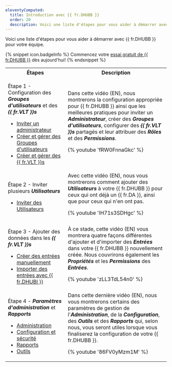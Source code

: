 ```yaml
---
eleventyComputed:
  title: Introduction avec {{ fr.DHUBB }}
  order: 20
  description: Voici une liste d'étapes pour vous aider à démarrer avec {{ fr.DHUBB }} pour votre équipe.
---
```

Voici une liste d'étapes pour vous aider à démarrer avec {{ fr.DHUBB }} pour votre équipe. 

{% snippet icon.badgeInfo %} 
Commencez votre [essai gratuit de {{ fr.DHUBB }}](https://devolutions.net/password-hub/fr/business/sign-up) dès aujourd'hui! 
{% endsnippet %}  
 
<table>
	<tr>
		<th>
Étapes 
		</th>
		<th>
Description 
		</th>
	</tr>
	<tr>
		<td>

Étape 1 - Configuration des ***Groupes d'utilisateurs*** et des ***{{ fr.VLT }}s***  

* [Inviter un administrateur](/fr/hub/web-interface/hub-overview/administration/management/users/administrator-invite/) 
* [Créer et gérer des Groupes d'utilisateurs](/fr/hub/web-interface/hub-overview/administration/management/user-groups/create-manage-user-groups/) 
* [Créer et gérer des {{ fr.VLT }}s](/fr/hub/web-interface/hub-overview/administration/management/vaults/create-manage-vaults/) 
		</td>
		<td>
Dans cette vidéo (EN), nous montrerons la configuration appropriée pour {{ fr.DHUBB }} ainsi que les meilleures pratiques pour inviter un ***Administrateur***, créer des ***Groupes d'utilisateurs***, configurer des ***{{ fr.VLT }}s*** partagés et leur attribuer des ***Rôles*** et des ***Permissions***. 

{% youtube 'fRW0FnnaGkc' %}  
		</td>
	</tr>
	<tr>
		<td>

Étape 2 - Inviter plusieurs ***Utilisateurs***  

* [Inviter des Utilisateurs](/fr/hub/web-interface/hub-overview/administration/management/users/create-invite-users/) 
		</td>
		<td>
Avec cette vidéo (EN), nous vous montrerons comment ajouter des ***Utilisateurs*** à votre {{ fr.DHUBB }} pour ceux qui ont déjà un {{ fr.DA }}, ainsi que pour ceux qui n'en ont pas.  

{% youtube 'IH71s3SDHgc' %}  
		</td>
	</tr>
	<tr>
		<td>

Étape 3 - Ajouter des données dans les ***{{ fr.VLT }}s***  

* [Créer des entrées manuellement](/fr/hub/web-interface/hub-overview/entries/create-entries-manually/) 
* [Importer des entrées avec {{ fr.DHUBI }}](/fr/hub/web-interface/hub-overview/tools/hub-importer/) 
		</td>
		<td>
À ce stade, cette vidéo (EN) vous montrera quatre façons différentes d'ajouter et d'importer des ***Entrées*** dans votre {{ fr.DHUBB }} nouvellement créée. Nous couvrirons également les ***Propriétés*** et les ***Permissions*** des ***Entrées***.  

{% youtube 'zLL3TdL54n0' %}  
		</td>
	</tr>
	<tr>
		<td>

Étape 4 - ***Paramètres d'administration*** et ***Rapports***  

* [Administration](/fr/hub/web-interface/hub-overview/administration/) 
* [Configuration et sécurité](/fr/hub/web-interface/hub-overview/administration/configuration-security/system-settings/) 
* [Rapports](/fr/hub/web-interface/hub-overview/reports/) 
* [Outils](/fr/hub/web-interface/hub-overview/tools/) 
		</td>
		<td>
Dans cette dernière vidéo (EN), nous vous montrerons certains des paramètres de gestion de l'***Administration***, de la ***Configuration***, des ***Outils*** et des ***Rapports*** qui, selon nous, vous seront utiles lorsque vous finaliserez la configuration de votre {{ fr.DHUBB }}.  

{% youtube '86FV0yMzm1M' %}  
		</td>
	</tr>
</table>
